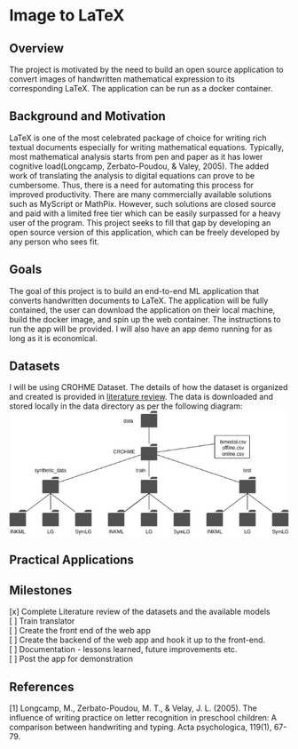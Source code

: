 # Image to LaTeX

## Overview
The project is motivated by the need to build an open source application to convert images of handwritten mathematical expression to its corresponding LaTeX. The application can be run as a docker container. 

## Background and Motivation
LaTeX is one of the most celebrated package of choice for writing rich textual documents especially for writing mathematical equations. Typically, most mathematical analysis starts from pen and paper as it has lower cognitive load(Longcamp, Zerbato-Poudou, & Valey, 2005). The added work of translating the analysis to digital equations can prove to be cumbersome. Thus, there is a need for automating this process for improved productivity. There are many commercially available solutions such as MyScript or MathPix. However, such solutions are closed source and paid with a limited free tier which can be easily surpassed for a heavy user of the program. This project seeks to fill that gap by developing an open source version of this application, which can be freely developed by any person who sees fit. 

## Goals
The goal of this project is to build an end-to-end ML application that converts handwritten documents to LaTeX. The application will be fully contained, the user can download the application on their local machine, build the docker image, and spin up the web container. The instructions to run the app will be provided. I will also have an app demo running for as long as it is economical. 

## Datasets
I will be using CROHME Dataset. The details of how the dataset is organized and created is provided in [literature review](notes/data_review.md).
The data is downloaded and stored locally in the data directory as per the following diagram:
![](assets/data_directory.jpg)
## Practical Applications

## Milestones
[x] Complete Literature review of the datasets and the available models  
[ ] Train translator  
[ ] Create the front end of the web app  
[ ] Create the backend of the web app and hook it up to the front-end.  
[ ] Documentation - lessons learned, future improvements etc.  
[ ] Post the app for demonstration

## References
[1] Longcamp, M., Zerbato-Poudou, M. T., & Velay, J. L. (2005). The influence of writing practice on letter recognition in preschool children: A comparison between handwriting and typing. Acta psychologica, 119(1), 67-79.
